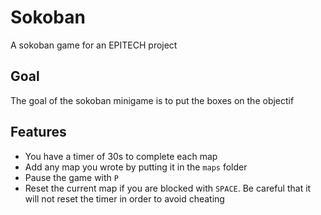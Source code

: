 # Sokoban
A sokoban game for an EPITECH project

## Goal
The goal of the sokoban minigame is to put the boxes on the objectif

## Features
- You have a timer of 30s to complete each map
- Add any map you wrote by putting it in the `maps` folder
- Pause the game with `P`
- Reset the current map if you are blocked with `SPACE`. Be careful that it will not reset the timer in order to avoid cheating